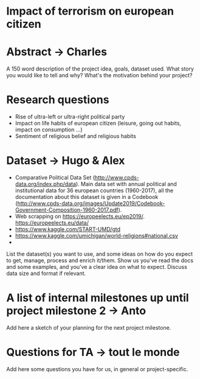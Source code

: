 # Impact of terrorism on european citizen

# Abstract -> Charles
A 150 word description of the project idea, goals, dataset used. What story you would like to tell and why? What's the motivation behind your project?

# Research questions
- Rise of ultra-left or ultra-right political party
- Impact on life habits of european citizen (leisure, going out habits, impact on consumption ...)
- Sentiment of religious belief and religious habits

# Dataset -> Hugo & Alex
- Comparative Political Data Set (http://www.cpds-data.org/index.php/data). Main data set with annual political and institutional data for 36 european countries (1960-2017), all the documentation about this dataset is given in a Codebook (http://www.cpds-data.org/images/Update2019/Codebook-Government-Composition-1960-2017.pdf). 
- Web scrapping on https://europeelects.eu/ep2019/. https://europeelects.eu/data/
- https://www.kaggle.com/START-UMD/gtd
- https://www.kaggle.com/umichigan/world-religions#national.csv
- 

List the dataset(s) you want to use, and some ideas on how do you expect to get, manage, process and enrich it/them. Show us you've read the docs and some examples, and you've a clear idea on what to expect. Discuss data size and format if relevant.

# A list of internal milestones up until project milestone 2 -> Anto
Add here a sketch of your planning for the next project milestone.

# Questions for TA -> tout le monde
Add here some questions you have for us, in general or project-specific.
